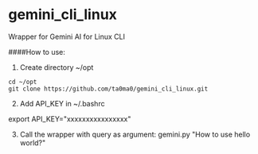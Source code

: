 # gemini_cli_linux
Wrapper for Gemini AI for Linux CLI

####How to use:

1. Create directory ~/opt

```
cd ~/opt
git clone https://github.com/ta0ma0/gemini_cli_linux.git
```

2. Add API_KEY in ~/.bashrc

export API_KEY="xxxxxxxxxxxxxxxx"

3. Call the wrapper with query as argument: gemini.py "How to use hello world?"
